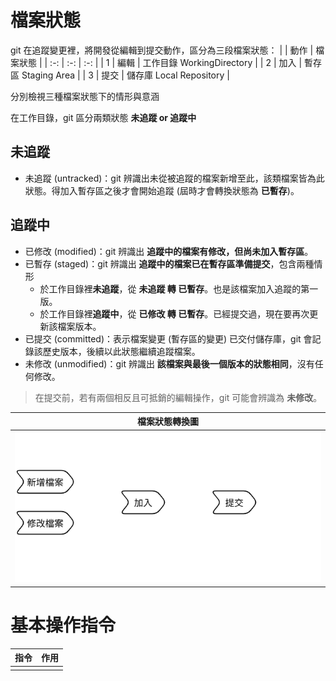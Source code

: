 # 檔案狀態

git 在追蹤變更裡，將開發從編輯到提交動作，區分為三段檔案狀態：
|  | 動作 | 檔案狀態 |
| :-: | :-: | :-: |
| 1 | 編輯 | 工作目錄 WorkingDirectory |
| 2 | 加入 | 暫存區 Staging Area |
| 3 | 提交 | 儲存庫 Local Repository |

分別檢視三種檔案狀態下的情形與意涵

在工作目錄，git 區分兩類狀態 **未追蹤 or 追蹤中**

## 未追蹤
- 未追蹤 (untracked)：git 辨識出未從被追蹤的檔案新增至此，該類檔案皆為此狀態。得加入暫存區之後才會開始追蹤 (屆時才會轉換狀態為 **已暫存**)。

## 追蹤中
- 已修改 (modified)：git 辨識出 **追蹤中的檔案有修改，但尚未加入暫存區**。
- 已暫存 (staged)：git 辨識出 **追蹤中的檔案已在暫存區準備提交**，包含兩種情形
    - 於工作目錄裡**未追蹤**，從 **未追蹤 轉 已暫存**。也是該檔案加入追蹤的第一版。
    - 於工作目錄裡**追蹤中**，從 **已修改 轉 已暫存**。已經提交過，現在要再次更新該檔案版本。
- 已提交 (committed)：表示檔案變更 (暫存區的變更) 已交付儲存庫，git 會記錄該歷史版本，後續以此狀態繼續追蹤檔案。
- 未修改 (unmodified)：git 辨識出 **該檔案與最後一個版本的狀態相同**，沒有任何修改。
> 在提交前，若有兩個相反且可抵銷的編輯操作，git 可能會辨識為 **未修改**。

| 檔案狀態轉換圖 |
| :-: |
| ![file status](./images/file_status.png) |

# 基本操作指令

| 指令 | 作用 |
| :-: | :-: |
|  |  |
